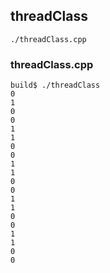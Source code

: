 ## threadClass

```
./threadClass.cpp
```

### threadClass.cpp

```
build$ ./threadClass 
0
1
0
0
1
1
0
0
1
1
0
0
1
1
0
0
1
1
0
0
```